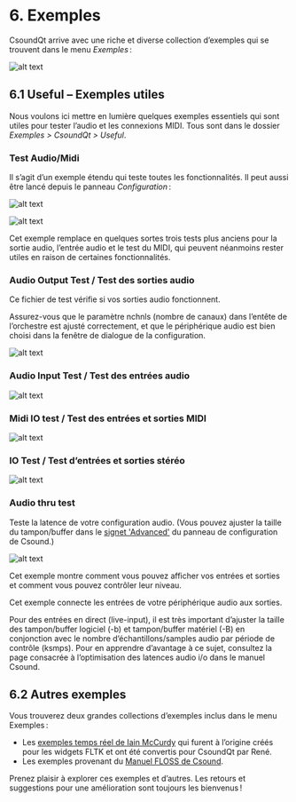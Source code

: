 # 6. Exemples

CsoundQt arrive avec une riche et diverse collection d’exemples qui se trouvent dans le menu _Exemples_ :

![alt text](../images-getting-started/image-30.png)

## 6.1 Useful – Exemples utiles

Nous voulons ici mettre en lumière quelques exemples essentiels qui sont utiles pour tester l’audio et les connexions MIDI. Tous sont dans le dossier _Exemples > CsoundQt > Useful_.

### Test Audio/Midi

Il s’agit d’un exemple étendu qui teste toutes les fonctionnalités. Il peut aussi être lancé depuis le panneau _Configuration_ :

![alt text](../images-getting-started/image-31.png)

![alt text](../images-getting-started/image-32.png)

Cet exemple remplace en quelques sortes trois tests plus anciens pour la sortie audio, l’entrée audio et le test du MIDI, qui peuvent néanmoins rester utiles en raison de certaines fonctionnalités.

### Audio Output Test / Test des sorties audio

Ce fichier de test vérifie si vos sorties audio fonctionnent.

Assurez-vous que le paramètre nchnls (nombre de canaux) dans l’entête de l’orchestre est ajusté correctement, et que le périphérique audio est bien choisi dans la fenêtre de dialogue de la configuration.

![alt text](../images-getting-started/image-33.png)

### Audio Input Test / Test des entrées audio

![alt text](../images-getting-started/image-34.png)

### Midi IO test / Test des entrées et sorties MIDI

![alt text](../images-getting-started/image-35.png)

### IO Test / Test d’entrées et sorties stéréo

![alt text](../images-getting-started/image-36.png)

### Audio thru test

Teste la latence de votre configuration audio. (Vous pouvez ajuster la taille du tampon/buffer dans le [signet 'Advanced'](https://csoundqt.github.io/doc/config_advanced/) du panneau de configuration de Csound.)

![alt text](../images-getting-started/image-37.png)

Cet exemple montre comment vous pouvez afficher vos entrées et sorties et comment vous pouvez contrôler leur niveau.

Cet exemple connecte les entrées de votre périphérique audio aux sorties.

Pour des entrées en direct (live-input), il est très important d’ajuster la taille des tampon/buffer logiciel (-b) et tampon/buffer matériel (-B) en conjonction avec le nombre d’échantillons/samples audio par période de contrôle (ksmps). Pour en apprendre d’avantage à ce sujet, consultez la page consacrée à l’optimisation des latences audio i/o dans le manuel Csound.

## 6.2 Autres exemples

Vous trouverez deux grandes collections d’exemples inclus dans le menu Exemples :

- Les [exemples temps réel de Iain McCurdy](http://iainmccurdy.org/csound.html) qui furent à l’origine créés pour les widgets FLTK et ont été convertis pour CsoundQt par René.
- Les exemples provenant du [Manuel FLOSS de Csound](https://flossmanual.csound.com/).

Prenez plaisir à explorer ces exemples et d’autres. Les retours et suggestions pour une amélioration sont toujours les bienvenus !